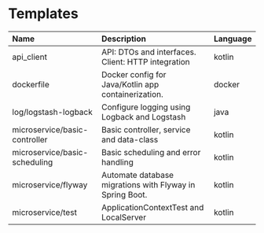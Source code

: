 # Templates

Name                           | Description      | Language
:------------------------------|:----------------------------------------------|:------------------
api_client |API: DTOs and interfaces. Client: HTTP integration|kotlin
dockerfile |Docker config for Java/Kotlin app containerization.|docker
log/logstash-logback |Configure logging using Logback and Logstash|java
microservice/basic-controller |Basic controller, service and data-class|kotlin
microservice/basic-scheduling |Basic scheduling and error handling|kotlin
microservice/flyway |Automate database migrations with Flyway in Spring Boot.|kotlin
microservice/test |ApplicationContextTest and LocalServer|kotlin





